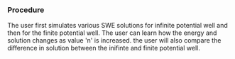 ### Procedure
The user  first simulates various SWE  solutions for infinite potential well and then for the finite potential well. The user can learn how the energy and solution changes as value 'n' is increased. the user will also compare the difference in solution between the inifinte and finite potential well.